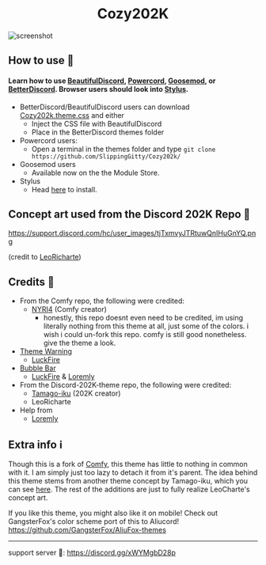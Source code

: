 <h1 align="center">Cozy202K</h1>

 ![screenshot](https://i.imgur.com/MITe9oU.png)
 
## How to use 📖

#### Learn how to use [BeautifulDiscord](https://github.com/leovoel/BeautifulDiscord), [Powercord](https://github.com/powercord-org/powercord), [Goosemod](https://goosemod.com/), or [BetterDiscord](https://github.com/rauenzi/BetterDiscordApp). Browser users should look into [Stylus](https://github.com/openstyles/stylus).

* BetterDiscord/BeautifulDiscord users can download [Cozy202k.theme.css](https://raw.githubusercontent.com/SlippingGitty/Comfy202k/main/Cozy202K.user.css) and either
  * Inject the CSS file with BeautifulDiscord
  * Place in the BetterDiscord themes folder
* Powercord users:
  * Open a terminal in the themes folder and type `git clone https://github.com/SlippingGitty/Cozy202k/`
* Goosemod users
  * Available now on the the Module Store.
* Stylus
  * Head [here](https://github.com/SlippingGitty/Cozy202K/raw/main/Cozy202K.user.css) to install.


## Concept art used from the Discord 202K Repo 📸
https://support.discord.com/hc/user_images/tjTxmvyJTRtuwQnIHuGnYQ.png

(credit to [LeoRicharte](https://www.reddit.com/r/discordapp/comments/hjpa28/discord_with_new_design_based_on_updated_art_in/))

## Credits 📝
* From the Comfy repo, the following were credited:
  * [NYRI4](https://github.com/NYRI4/) (Comfy creator)
    * honestly, this repo doesnt even need to be credited, im using literally nothing from this theme at all, just some of the colors. i wish i could un-fork this repo. comfy is still good nonetheless. give the theme a look.
* [Theme Warning](https://github.com/discord-theme-tools/theme-warnings) 
  * [LuckFire](https://github.com/LuckFire) 
* [Bubble Bar](https://github.com/Discord-Theme-Addons/bubble-bar)
  * [LuckFire](https://github.com/LuckFire) & [Loremly](https://github.com/loremly)
* From the Discord-202K-theme repo, the following were credited:
  * [Tamago-iku](https://github.com/Tamago-iku/) (202K creator)
  * LeoRicharte
* Help from
  * [Loremly](https://github.com/loremly)

## Extra info ℹ️

Though this is a fork of [Comfy](https://github.com/NYRI4/Comfy-theme), this theme has little to nothing in common with it. I am simply just too lazy to detach it from it's parent. The idea behind this theme stems from another theme concept by Tamago-iku, which you can see [here](https://github.com/Tamago-iku/Discord-202K-theme). The rest of the additions are just to fully realize LeoCharte's concept art.


If you like this theme, you might also like it on mobile! Check out GangsterFox's color scheme port of this to Aliucord! https://github.com/GangsterFox/AliuFox-themes

___
support server 💬: https://discord.gg/xWYMgbD28p
